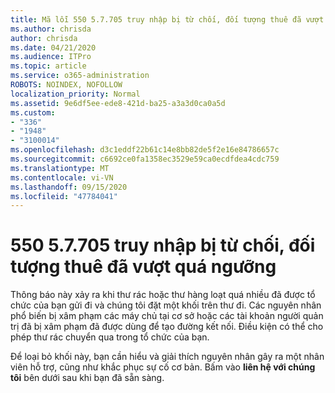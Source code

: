 ```yaml
---
title: Mã lỗi 550 5.7.705 truy nhập bị từ chối, đối tượng thuê đã vượt quá ngưỡng
ms.author: chrisda
author: chrisda
ms.date: 04/21/2020
ms.audience: ITPro
ms.topic: article
ms.service: o365-administration
ROBOTS: NOINDEX, NOFOLLOW
localization_priority: Normal
ms.assetid: 9e6df5ee-ede8-421d-ba25-a3a3d0ca0a5d
ms.custom:
- "336"
- "1948"
- "3100014"
ms.openlocfilehash: d3c1eddf22b61c14e8bb82de5f2e16e84786657c
ms.sourcegitcommit: c6692ce0fa1358ec3529e59ca0ecdfdea4cdc759
ms.translationtype: MT
ms.contentlocale: vi-VN
ms.lasthandoff: 09/15/2020
ms.locfileid: "47784041"
---
```

# <a name="550-57705-access-denied-tenant-has-exceeded-threshold"></a>550 5.7.705 truy nhập bị từ chối, đối tượng thuê đã vượt quá ngưỡng

Thông báo này xảy ra khi thư rác hoặc thư hàng loạt quá nhiều đã được tổ chức của bạn gửi đi và chúng tôi đặt một khối trên thư đi.
Các nguyên nhân phổ biến bị xâm phạm các máy chủ tại cơ sở hoặc các tài khoản người quản trị đã bị xâm phạm đã được dùng để tạo đường kết nối. Điều kiện có thể cho phép thư rác chuyển qua trong tổ chức của bạn.

Để loại bỏ khối này, bạn cần hiểu và giải thích nguyên nhân gây ra một nhân viên hỗ trợ, cũng như khắc phục sự cố cơ bản.
Bấm vào **liên hệ với chúng tôi** bên dưới sau khi bạn đã sẵn sàng.
